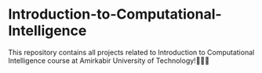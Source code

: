 # Introduction-to-Computational-Intelligence
This repository contains all projects related to Introduction to Computational Intelligence course at Amirkabir University of Technology!👩‍💻🧠
